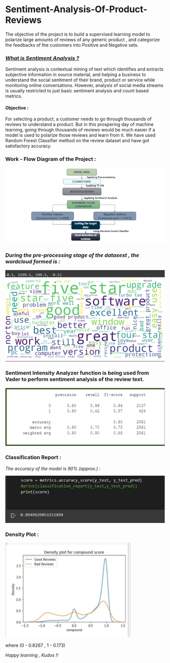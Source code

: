 # Sentiment-Analysis-Of-Product-Reviews
The objective of the project is to build a supervised learning model to polarize large amounts of reviews of any generic product , and categorize the feedbacks of the customers into Positive and Negative sets.

### [_What is Sentiment Analysis ?_](https://towardsdatascience.com/sentiment-analysis-concept-analysis-and-applications-6c94d6f58c17)

Sentiment analysis is contextual mining of text which identifies and extracts subjective information in source material, and helping a business to understand the social sentiment of their brand, product or service while monitoring online conversations. However, analysis of social media streams is usually restricted to just basic sentiment analysis and count based metrics.

#### Objective :
For selecting a product, a customer needs to go through thousands of reviews to understand a product. But in this prospering day of machine learning, going through thousands of reviews would be much easier if a model is used to polarize those reviews and learn from it. We have used Random Forest Classifier method on the review dataset and have got satisfactory accuracy.

### Work - Flow Diagram of the Project :

![Alt Text](Img/workflow.png)

### _During the pre-processing stage of the datasest , the wordcloud formed is :_

![Alt Text](Img/cloud.png)


### Sentiment Intensity Analyzer function is being used from Vader to perform sentiment analysis of the review text.


![Alt Text](Img/matrix.png)


### Classification Report :

_The accuracy of the model is 90% (approx.) :_

![Alt Text](Img/score.png)

### Density Plot : 

![Alt Text](Img/density.png)

where (0 - 0.8267 , 1 - 0.173)


_Happy learning , Kudos !!_



